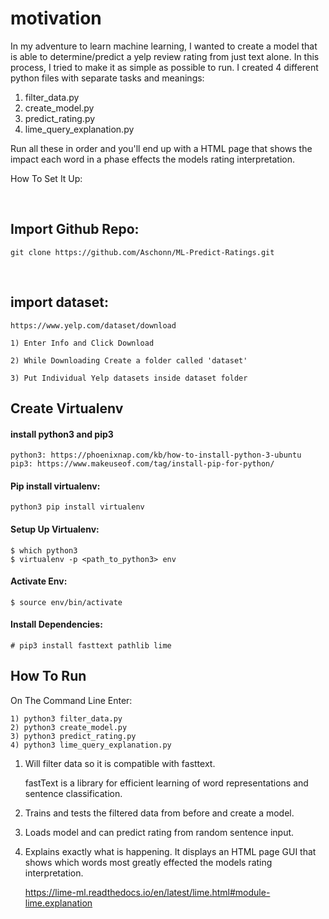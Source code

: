 # motivation

In my adventure to learn machine learning, I wanted to create a model that is able to determine/predict a yelp review rating from just text alone. In this process, I tried to make it as simple as possible to run. I created 4 different python files with separate tasks and meanings:

1) filter_data.py
2) create_model.py
3) predict_rating.py
4) lime_query_explanation.py

Run all these in order and you'll end up with a HTML page that shows the impact each word in a phase effects the models rating interpretation.

How To Set It Up:

<br>

## Import Github Repo:

    git clone https://github.com/Aschonn/ML-Predict-Ratings.git

<br>

## import dataset:

    https://www.yelp.com/dataset/download

    1) Enter Info and Click Download

    2) While Downloading Create a folder called 'dataset'

    3) Put Individual Yelp datasets inside dataset folder


## Create Virtualenv

#### install python3 and pip3 

    python3: https://phoenixnap.com/kb/how-to-install-python-3-ubuntu
    pip3: https://www.makeuseof.com/tag/install-pip-for-python/


#### Pip install virtualenv:

    python3 pip install virtualenv

#### Setup Up Virtualenv:

    $ which python3
    $ virtualenv -p <path_to_python3> env

#### Activate Env:

    $ source env/bin/activate

#### Install Dependencies:

    # pip3 install fasttext pathlib lime


## How To Run

On The Command Line Enter:

    1) python3 filter_data.py
    2) python3 create_model.py
    3) python3 predict_rating.py
    4) python3 lime_query_explanation.py

1) Will filter data so it is compatible with fasttext.

    fastText is a library for efficient learning of word representations and sentence classification.

2) Trains and tests the filtered data from before and create a model. 
3) Loads model and can predict rating from random sentence input.
4) Explains exactly what is happening. It displays an HTML page GUI that shows which words most greatly effected the models rating interpretation.

    https://lime-ml.readthedocs.io/en/latest/lime.html#module-lime.explanation
